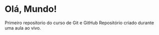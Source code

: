 # Olá, Mundo!
 Primeiro repositorio do curso de Git e GitHub
Repositório criado durante uma aula ao vivo.